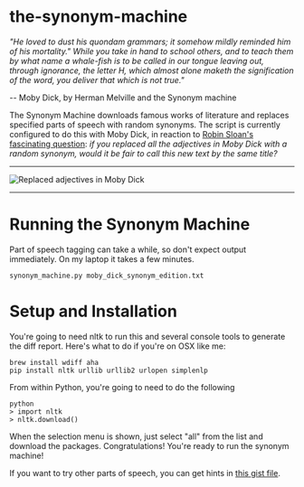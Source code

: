 the-synonym-machine
===================

*"He loved to dust his quondam grammars; it somehow mildly reminded him of his mortality." While you take in hand to school others, and to teach them by what name a whale-fish is to be called in our tongue leaving out, through ignorance, the letter H, which almost alone maketh the signification of the word, you deliver that which is not true."*

-- Moby Dick, by Herman Melville and the Synonym machine

The Synonym Machine downloads famous works of literature and replaces specified parts of speech with random synonyms. The script is currently configured to do this with Moby Dick, in reaction to [Robin Sloan's fascinating question](https://medium.com/message/14d61617f1d5): *if you replaced all the adjectives in Moby Dick with a random synonym, would it be fair to call this new text by the same title?*

***
![Replaced adjectives in Moby Dick](http://i.imgur.com/g1ITZpT.png)
***

# Running the Synonym Machine
Part of speech tagging can take a while, so don't expect output immediately. On my laptop it takes a few minutes.

    synonym_machine.py moby_dick_synonym_edition.txt

# Setup and Installation

You're going to need nltk to run this and several console tools to generate the diff report. Here's what to do if you're on OSX like me:

    brew install wdiff aha
    pip install nltk urllib urllib2 urlopen simplenlp

From within Python, you're going to need to do the following

    python
    > import nltk
    > nltk.download()

When the selection menu is shown, just select "all" from the list and download the packages. Congratulations! You're ready to run the synonym machine! 

If you want to try other parts of speech, you can get hints in [this gist file](gist.github.com/natematias/75aab9f81086d8ccc82a).
